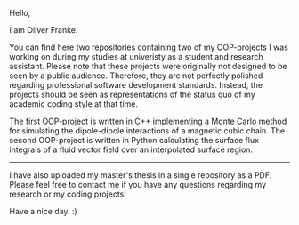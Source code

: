 Hello,

I am Oliver Franke.

You can find here two repositories containing two of my OOP-projects I was working on during my studies at univeristy as a student and research assistant.
Please note that these projects were originally not designed to be seen by a public audience.
Therefore, they are not perfectly polished regarding professional software development standards.
Instead, the projects should be seen as representations of the status quo of my academic coding style at that time.

The first OOP-project is written in C++ implementing a Monte Carlo method for simulating the dipole-dipole interactions of a magnetic cubic chain.
The second OOP-project is written in Python calculating the surface flux integrals of a fluid vector field over an interpolated surface region.

-----------------------------------------------------------------------
I have also uploaded my master's thesis in a single repository as a PDF.
Please feel free to contact me if you have any questions regarding my research or my coding projects!

Have a nice day. :)

<!---
ofrankeADD/ofrankeADD is a ✨ special ✨ repository because its `README.md` (this file) appears on your GitHub profile.
You can click the Preview link to take a look at your changes.
--->
